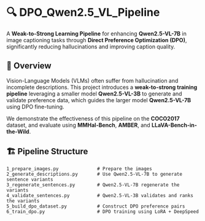 # 🔍 DPO_Qwen2.5_VL_Pipeline

A **Weak-to-Strong Learning Pipeline** for enhancing **Qwen2.5-VL-7B** in image captioning tasks through **Direct Preference Optimization (DPO)**, significantly reducing hallucinations and improving caption quality.

## 📌 Overview

Vision-Language Models (VLMs) often suffer from hallucination and incomplete descriptions. This project introduces a **weak-to-strong training pipeline** leveraging a smaller model **Qwen2.5-VL-3B** to generate and validate preference data, which guides the larger model **Qwen2.5-VL-7B** using DPO fine-tuning.

We demonstrate the effectiveness of this pipeline on the **COCO2017** dataset, and evaluate using **MMHal-Bench**, **AMBER**, and **LLaVA-Bench-in-the-Wild**.

## 🏗️ Pipeline Structure

```text
1_prepare_images.py              # Prepare the images
2_generate_descriptions.py       # Use Qwen2.5-VL-7B to generate sentence variants
3_regenerate_sentences.py        # Qwen2.5-VL-7B regenerate the variants
4_validate_sentences.py          # Qwen2.5-VL-3B validates and ranks the variants
5_build_dpo_dataset.py           # Construct DPO preference pairs
6_train_dpo.py                   # DPO training using LoRA + DeepSpeed
